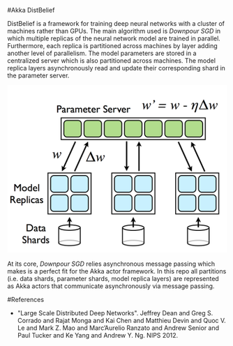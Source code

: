 #Akka DistBelief

DistBelief is a framework for training deep neural networks with a cluster of machines rather than GPUs.  The main
algorithm used is _Downpour SGD_ in which multiple replicas of the neural network model are trained in parallel.  Furthermore,
each replica is partitioned across machines by layer adding another level of parallelism.  The model parameters are
stored in a centralized server which is also partitioned across machines.  The model replica layers asynchronously
read and update their corresponding shard in the parameter server.

![downpour sgd](/downpour_sgd.png)

At its core, _Downpour SGD_ relies asynchronous message passing which makes is a perfect fit for the Akka actor
 framework.  In this repo all partitions (i.e. data shards, parameter shards, model replica layers) are represented
 as Akka actors that communicate asynchronously via message passing.
 
 #References
 
 * "Large Scale Distributed Deep Networks".  Jeffrey Dean and Greg S. Corrado and Rajat Monga and Kai Chen and Matthieu Devin and Quoc V. Le and Mark Z. Mao and Marc’Aurelio Ranzato and Andrew Senior and Paul Tucker and Ke Yang and Andrew Y. Ng.  NIPS 2012.